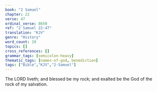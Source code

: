 ```yaml
---
book: "2 Samuel"
chapter: 22
verse: 47
ordinal_verse: 8650
ref: "2 Samuel 22:47"
translation: "KJV"
genre: "History"
word_count: 19
topics: []
cross_references: []
grammar_tags: [semicolon-heavy]
thematic_tags: [names-of-god, benediction]
tags: ["Bible","KJV","2-Samuel"]
---
```

The LORD liveth; and blessed be my rock; and exalted be the God of the rock of my salvation.
